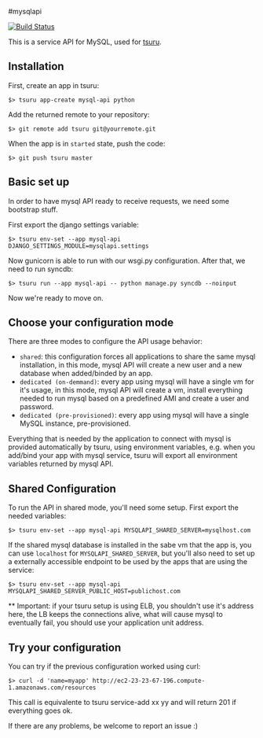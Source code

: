 #mysqlapi

[![Build Status](https://secure.travis-ci.org/globocom/mysqlapi.png?branch=master)](http://travis-ci.org/globocom/mysqlapi)

This is a service API for MySQL, used for [tsuru](https://github.com/globocom/tsuru).

Installation
------------

First, create an app in tsuru:

    $> tsuru app-create mysql-api python

Add the returned remote to your repository:

    $> git remote add tsuru git@yourremote.git

When the app is in `started` state, push the code:

    $> git push tsuru master

Basic set up
------------

In order to have mysql API ready to receive requests, we need some bootstrap stuff.

First export the django settings variable:

    $> tsuru env-set --app mysql-api DJANGO_SETTINGS_MODULE=mysqlapi.settings

Now gunicorn is able to run with our wsgi.py configuration.
After that, we need to run syncdb:

    $> tsuru run --app mysql-api -- python manage.py syncdb --noinput

Now we're ready to move on.

Choose your configuration mode
------------------------------

There are three modes to configure the API usage behavior:

- `shared`: this configuration forces all applications to share the same mysql installation, in this mode, mysql API
will create a new user and a new database when added/binded by an app.
- `dedicated (on-demmand)`: every app using mysql will have a single vm for it's usage, in this mode, mysql API will create a vm,
install everything needed to run mysql based on a predefined AMI and create a user and password.
- `dedicated (pre-provisioned)`: every app using mysql will have a single MySQL instance, pre-provisioned.

Everything that is needed by the application to connect with mysql is provided automatically by tsuru, using environment variables,
e.g. when you add/bind your app with mysql service, tsuru will export all environment variables returned by mysql API.

Shared Configuration
--------------------

To run the API in shared mode, you'll need some setup. First export the needed variables:

    $> tsuru env-set --app mysql-api MYSQLAPI_SHARED_SERVER=mysqlhost.com

If the shared mysql database is installed in the sabe vm that the app is, you can use `localhost` for `MYSQLAPI_SHARED_SERVER`,
but you'll also need to set up a externally accessible endpoint to be used by the apps that are using the service:

    $> tsuru env-set --app mysql-api MYSQLAPI_SHARED_SERVER_PUBLIC_HOST=publichost.com

** Important: if your tsuru setup is using ELB, you shouldn't use it's address here, the LB keeps the connections alive, what will
cause mysql to eventually fail, you should use your application unit address.

Try your configuration
----------------------

You can try if the previous configuration worked using curl:

    $> curl -d 'name=myapp' http://ec2-23-23-67-196.compute-1.amazonaws.com/resources

This call is equivalente to tsuru service-add xx yy and will return 201 if everything goes ok.

If there are any problems, be welcome to report an issue :)
